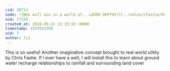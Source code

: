 ```yaml
---
cid: 20713
node: ![Who will win in a world of...LASER DEPTHS?](../notes/cfastie/09-22-2018/who-will-win-in-a-world-of-laser-depths)
nid: 17155
created_at: 2018-09-22 13:19:10 +0000
timestamp: 1537622350
uid: 7
author: liz
---
```


This is so useful! Another imaginative concept brought to real world utility by Chris Fastie. If I ever have a well, I will install this to learn about ground water recharge relationships to rainfall and surrounding land cover 